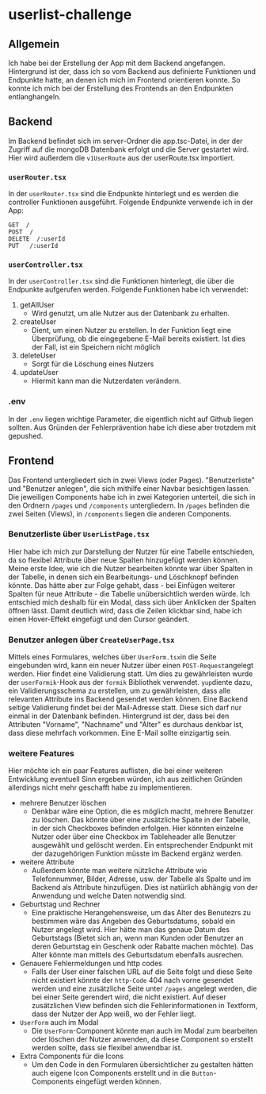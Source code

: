 # userlist-challenge

## Allgemein

Ich habe bei der Erstellung der App mit dem Backend angefangen. Hintergrund ist der, dass ich so vom Backend aus definierte Funktionen und Endpunkte hatte, an denen ich mich im Frontend orientieren konnte. So konnte ich mich bei der Erstellung des Frontends an den Endpunkten entlanghangeln.

## Backend

Im Backend befindet sich im server-Ordner die app.tsc-Datei, in der der Zugriff auf die mongoDB Datenbank erfolgt und die Server gestartet wird.
Hier wird außerdem die `v1UserRoute` aus der userRoute.tsx importiert.

### `userRouter.tsx`

In der `userRouter.tsx` sind die Endpunkte hinterlegt und es werden die controller Funktionen ausgeführt.
Folgende Endpunkte verwende ich in der App:

```
GET  /
POST  /
DELETE  /:userId
PUT   /:userId
```

### `userController.tsx`

In der `userController.tsx` sind die Funktionen hinterlegt, die über die Endpunkte aufgerufen werden.
Folgende Funktionen habe ich verwendet:

1. getAllUser
   - Wird genutzt, um alle Nutzer aus der Datenbank zu erhalten.
1. createUser
   - Dient, um einen Nutzer zu erstellen. In der Funktion liegt eine Überprüfung, ob die eingegebene E-Mail bereits existiert. Ist dies der Fall, ist ein Speichern nicht möglich
1. deleteUser
   - Sorgt für die Löschung eines Nutzers
1. updateUser
   - Hiermit kann man die Nutzerdaten verändern.

### .env

In der `.env` liegen wichtige Parameter, die eigentlich nicht auf Github liegen sollten. Aus Gründen der Fehlerprävention habe ich diese aber trotzdem mit gepushed.

## Frontend

Das Frontend untergliedert sich in zwei Views (oder Pages). "Benutzerliste" und "Benutzer anlegen", die sich mithilfe einer Navbar besichtigen lassen. Die jeweiligen Components habe ich in zwei Kategorien unterteil, die sich in den Ordnern ```/pages``` und ```/components``` untergliedern. In ```/pages``` befinden die zwei Seiten (Views), in ```/components``` liegen die anderen Components.

### Benutzerliste über ```UserListPage.tsx```

Hier habe ich mich zur Darstellung der Nutzer für eine Tabelle entschieden, da so flexibel Attribute über neue Spalten hinzugefügt werden können.
Meine erste Idee, wie ich die Nutzer bearbeiten könnte war über Spalten in der Tabelle, in denen sich ein Bearbeitungs- und Löschknopf befinden könnte. Das hätte aber zur Folge gehabt, dass - bei Einfügen weiterer Spalten für neue Attribute - die Tabelle unübersichtlich werden würde. Ich entschied mich deshalb für ein Modal, dass sich über Anklicken der Spalten öffnen lässt. Damit deutlich wird, dass die Zeilen klickbar sind, habe ich einen Hover-Effekt eingefügt und den Cursor geändert.

### Benutzer anlegen über ```CreateUserPage.tsx```

Mittels eines Formulares, welches über ```UserForm.tsx```in die Seite eingebunden wird, kann ein neuer Nutzer über einen ```POST-Request```angelegt werden. Hier findet eine Validierung statt. Um dies zu gewährleisten wurde der ```userFormik```-Hook aus der ```formik``` Bibliothek verwendet. ```yup```diente dazu, ein Validierungsschema zu erstellen, um zu gewährleisten, dass alle relevanten Attribute ins Backend gesendet werden können. Eine Backend seitige Validierung findet bei der Mail-Adresse statt. Diese sich darf nur einmal in der Datenbank befinden. Hintergrund ist der, dass bei den Attributen "Vorname", "Nachname" und "Alter" es durchaus denkbar ist, dass diese mehrfach vorkommen. Eine E-Mail sollte einzigartig sein. 

### weitere Features

Hier möchte ich ein paar Features auflisten, die bei einer weiteren Entwicklung eventuell Sinn ergeben würden, ich aus zeitlichen Gründen allerdings nicht mehr geschafft habe zu implementieren. 

- mehrere Benutzer löschen
  - Denkbar wäre eine Option, die es möglich macht, mehrere Benutzer zu löschen. Das könnte über eine zusätzliche Spalte in der Tabelle, in der sich Checkboxes befinden erfolgen. Hier könnten einzelne Nutzer oder über eine Checkbox im Tableheader alle Benutzer ausgewählt und gelöscht werden. Ein entsprechender Endpunkt mit der dazugehörigen Funktion müsste im Backend ergänz werden. 
- weitere Attribute 
  - Außerdem könnte man weitere nützliche Attribute wie Telefonnummer, Bilder, Adresse, usw. der Tabelle als Spalte und im Backend als Attribute hinzufügen. Dies ist natürlich abhängig von der Anwendung und welche Daten notwendig sind. 
- Geburtstag und Rechner
   - Eine praktische Herangehensweise, um das Alter des Benutezrs zu bestimmen wäre das Angeben des Geburtsdatums, sobald ein Nutzer angelegt wird. Hier hätte man das genaue Datum des Geburtstags (Bietet sich an, wenn man Kunden oder Benutzer an deren Geburtstag ein Geschenk oder Rabatte machen möchte). Das Alter könnte man mittels des Geburtsdatum ebenfalls ausrechen. 
- Genauere Fehlermeldungen und http codes
  - Falls der User einer falschen URL auf die Seite folgt und diese Seite nicht existiert könnte der ```http-Code``` 404 nach vorne gesendet werden und eine zusätzliche Seite unter ```/pages``` angelegt werden, die bei einer Seite gerendert wird, die nicht existiert. Auf dieser zusätzlichen View befinden sich die Fehlerinformationen in Textform, dass der Nutzer der App weiß, wo der Fehler liegt.
- ```UserForm``` auch im Modal
  - Die ```UserForm```-Component könnte man auch im Modal zum bearbeiten oder löschen der Nutzer anwenden, da diese Component so erstellt werden sollte, dass sie flexibel anwendbar ist.
- Extra Components für die Icons
  - Um den Code in den Formularen übersichtlicher zu gestalten hätten auch eigene Icon Components erstellt und in die ```Button```-Components eingefügt werden können. 
